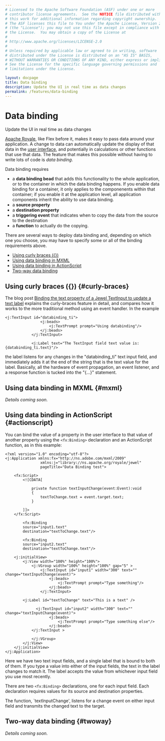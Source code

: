 ```yaml
---
# Licensed to the Apache Software Foundation (ASF) under one or more
# contributor license agreements.  See the NOTICE file distributed with
# this work for additional information regarding copyright ownership.
# The ASF licenses this file to You under the Apache License, Version 2.0
# (the "License"); you may not use this file except in compliance with
# the License.  You may obtain a copy of the License at
# 
# http://www.apache.org/licenses/LICENSE-2.0
# 
# Unless required by applicable law or agreed to in writing, software
# distributed under the License is distributed on an "AS IS" BASIS,
# WITHOUT WARRANTIES OR CONDITIONS OF ANY KIND, either express or implied.
# See the License for the specific language governing permissions and
# limitations under the License.

layout: docpage
title: Data binding
description: Update the UI in real time as data changes
permalink: /features/data-binding
---
```

# Data binding

Update the UI in real time as data changes

[Apache Royale](https://royale.apache.org/), like Flex before it, makes it easy to pass data around your application. A change to data can automatically update the display of that data in the [user interface](user-interface), and potentially in calculations or other functions that use that data. The feature that makes this possible without having to write lots of code is *data binding*.

Data binding requires
 - a **data binding bead** that adds this functionality to the whole application, or to the container in which the data binding happens. If you enable data binding for a container, it only applies to the componenents within that container; if you enable it at the application level, all application components inherit the ability to use data binding.
 - a **source property**
 - a **destination property**
 - a **triggering event** that indicates when to copy the data from the source to the destination
 - a **function** to actually do the copying.
 
 There are several ways to deploy data binding and, depending on which one you choose, you may have to specify some or all of the binding requirements above.

* [Using curly braces ({})](features/data-binding.html#curly-braces)
* [Using data binding in MXML](features/data-binding.html#mxml)
* [Using data binding in ActionScript](features/data-binding.html#actionscript)
* [Two-way data binding](features/data-binding.html#twoway)

## Using curly braces ({}) {#curly-braces}
The blog post <a href="https://royale.apache.org/binding-the-text-property-of-a-jewel-textinput-to-update-a-text-label/" target="_blank">Binding the text property of a Jewel TextInput to update a text label</a> explains the curly-braces feature in detail, and compares how it works to the more traditional method using an event handler. In the example

```
<j:TextInput id="databinding_ti">
                <j:beads>
                    <j:TextPrompt prompt="Using databinding"/>
                </j:beads>
            </j:TextInput>

            <j:Label text="The TextInput field text value is: {databinding_ti.text}"/>
```

the label listens for any changes in the "databinding_ti" text input field, and immediately adds it at the end of the string that is the text value for the label. Basically, all the hardware of event propagation, an event listener, and a response function is tucked into the "{...}" statement.

## Using data binding in MXML {#mxml}

_Details coming soon._
 


## Using data binding in ActionScript {#actionscript}
You can bind the value of a property in the user interface to that value of another property using the `<fx:Binding>` declaration and an ActionScript function, as in this example: 

```
<?xml version="1.0" encoding="utf-8"?>
<j:Application xmlns:fx="http://ns.adobe.com/mxml/2009"
				xmlns:j="library://ns.apache.org/royale/jewel"
				pageTitle="Data Binding test">
	
	<fx:Script>
		<![CDATA[

			private function textInputChange(event:Event):void
			{
				textToChange.text = event.target.text;
			}		

		]]>
	</fx:Script>
	
		<fx:Binding
		source="input1.text"
		destination="textToChange.text"/>
		
		<fx:Binding
		source="input2.text"
		destination="textToChange.text"/>
	
	<j:initialView>
		<j:View width="100%" height="100%">
			<j:VGroup width="100%" height="100%" gap="5" >		
				<j:TextInput id="input1" width="300" text="" change="textInputChange(event)">
					<j:beads>
						<j:TextPrompt prompt="Type something"/>
					</j:beads>			
				</j:TextInput>
				
        <j:Label id="textToChange" text="This is a text" />	
				
			  <j:TextInput id="input2" width="300" text="" change="textInputChange(event)">
					<j:beads>
						<j:TextPrompt prompt="Type something else"/>
					</j:beads>
		    </j:TextInput >
	
			</j:VGroup>	
		</j:View>
	</j:initialView>
</j:Application>
```

Here we have two text input fields, and a single label that is bound to both of them. If you type a value into either of the input fields, the text in the label changes to match it. The label accepts the value from whichever input field you use most recently.

There are two `<fx:Binding>` declarations, one for each input field. Each declaration requires values for its source and destination properties.

The function, `textInputChange', listens for a change event on either input field and transmits the changed text to the target.

## Two-way data binding {#twoway}

_Details coming soon._
